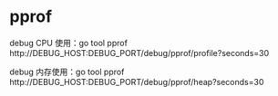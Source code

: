 # pprof
debug CPU 使用：go tool pprof http://DEBUG_HOST:DEBUG_PORT/debug/pprof/profile?seconds=30

debug 内存使用：go tool pprof http://DEBUG_HOST:DEBUG_PORT/debug/pprof/heap?seconds=30